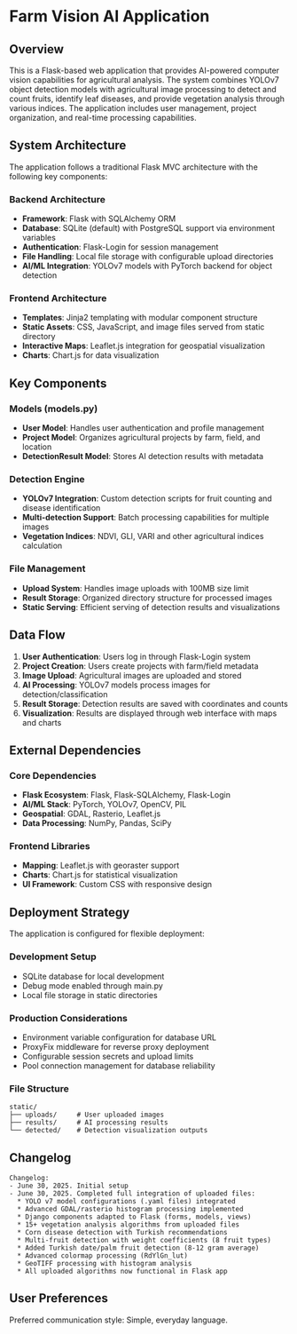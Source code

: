 # Farm Vision AI Application

## Overview

This is a Flask-based web application that provides AI-powered computer vision capabilities for agricultural analysis. The system combines YOLOv7 object detection models with agricultural image processing to detect and count fruits, identify leaf diseases, and provide vegetation analysis through various indices. The application includes user management, project organization, and real-time processing capabilities.

## System Architecture

The application follows a traditional Flask MVC architecture with the following key components:

### Backend Architecture
- **Framework**: Flask with SQLAlchemy ORM
- **Database**: SQLite (default) with PostgreSQL support via environment variables
- **Authentication**: Flask-Login for session management
- **File Handling**: Local file storage with configurable upload directories
- **AI/ML Integration**: YOLOv7 models with PyTorch backend for object detection

### Frontend Architecture
- **Templates**: Jinja2 templating with modular component structure
- **Static Assets**: CSS, JavaScript, and image files served from static directory
- **Interactive Maps**: Leaflet.js integration for geospatial visualization
- **Charts**: Chart.js for data visualization

## Key Components

### Models (models.py)
- **User Model**: Handles user authentication and profile management
- **Project Model**: Organizes agricultural projects by farm, field, and location
- **DetectionResult Model**: Stores AI detection results with metadata

### Detection Engine
- **YOLOv7 Integration**: Custom detection scripts for fruit counting and disease identification
- **Multi-detection Support**: Batch processing capabilities for multiple images
- **Vegetation Indices**: NDVI, GLI, VARI and other agricultural indices calculation

### File Management
- **Upload System**: Handles image uploads with 100MB size limit
- **Result Storage**: Organized directory structure for processed images
- **Static Serving**: Efficient serving of detection results and visualizations

## Data Flow

1. **User Authentication**: Users log in through Flask-Login system
2. **Project Creation**: Users create projects with farm/field metadata
3. **Image Upload**: Agricultural images are uploaded and stored
4. **AI Processing**: YOLOv7 models process images for detection/classification
5. **Result Storage**: Detection results are saved with coordinates and counts
6. **Visualization**: Results are displayed through web interface with maps and charts

## External Dependencies

### Core Dependencies
- **Flask Ecosystem**: Flask, Flask-SQLAlchemy, Flask-Login
- **AI/ML Stack**: PyTorch, YOLOv7, OpenCV, PIL
- **Geospatial**: GDAL, Rasterio, Leaflet.js
- **Data Processing**: NumPy, Pandas, SciPy

### Frontend Libraries
- **Mapping**: Leaflet.js with georaster support
- **Charts**: Chart.js for statistical visualization
- **UI Framework**: Custom CSS with responsive design

## Deployment Strategy

The application is configured for flexible deployment:

### Development Setup
- SQLite database for local development
- Debug mode enabled through main.py
- Local file storage in static directories

### Production Considerations
- Environment variable configuration for database URL
- ProxyFix middleware for reverse proxy deployment
- Configurable session secrets and upload limits
- Pool connection management for database reliability

### File Structure
```
static/
├── uploads/     # User uploaded images
├── results/     # AI processing results
└── detected/    # Detection visualization outputs
```

## Changelog
```
Changelog:
- June 30, 2025. Initial setup
- June 30, 2025. Completed full integration of uploaded files:
  * YOLO v7 model configurations (.yaml files) integrated
  * Advanced GDAL/rasterio histogram processing implemented  
  * Django components adapted to Flask (forms, models, views)
  * 15+ vegetation analysis algorithms from uploaded files
  * Corn disease detection with Turkish recommendations
  * Multi-fruit detection with weight coefficients (8 fruit types)
  * Added Turkish date/palm fruit detection (8-12 gram average)
  * Advanced colormap processing (RdYlGn_lut)
  * GeoTIFF processing with histogram analysis
  * All uploaded algorithms now functional in Flask app
```

## User Preferences

Preferred communication style: Simple, everyday language.